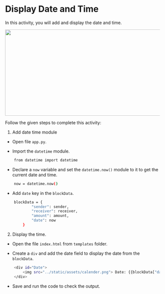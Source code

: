 Display Date and Time
======================

In this activity, you will add and display the date and time.


<img src= "https://s3.amazonaws.com/media-p.slid.es/uploads/1525749/images/10628697/ezgif.com-video-to-gif__28_.gif" width = "521" height = "281">


Follow the given steps to complete this activity:
1. Add date time module


* Open file `app.py`.


* Import the `datetime` module.

```sh
    from datetime import datetime
```
    

* Declare a `now` variable and set the `datetime.now()` module to it to get the current date and time.

```sh
    now = datetime.now()
```

*  Add `date` key in the `blockData`.

```sh
    blockData = {
            "sender": sender,
            "receiver": receiver,
            "amount": amount,
            "date": now
        }
```


2. Display the time.


* Open the file `index.html` from `templates` folder.


* Create a `div` and add the date field to display the date from the `blockData`.

```sh
    <div id="Date">
        <img src="../static/assets/calender.png"> Date: {{blockData["date"]}}
    </div>
```

* Save and run the code to check the output.
